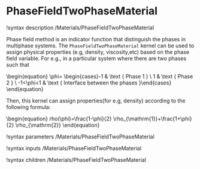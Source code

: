 # PhaseFieldTwoPhaseMaterial

!syntax description /Materials/PhaseFieldTwoPhaseMaterial

Phase field method is an indicator function that distinguish the phases in multiphase systems. The `PhaseFieldTwoPhaseMaterial` kernel can be used to assign physical properties (e.g, density, viscosity,etc) based on the phase field variable. For e.g., in a particular system where there are two phases such that

\begin{equation}
    \phi= \begin{cases}-1 & \text { Phase 1 } \\ 1 & \text { Phase 2 } \\ -1<\phi<1 & \text { Interface between the phases }\end{cases}
\end{equation}

Then, this kernel can assign properties(for e.g, density) according to the following formula:

\begin{equation}
    rho(\phi)=\frac{1-\phi}{2} \rho_{\mathrm{1}}+\frac{1+\phi}{2} \rho_{\mathrm{2}}
\end{equation}

!syntax parameters /Materials/PhaseFieldTwoPhaseMaterial

!syntax inputs /Materials/PhaseFieldTwoPhaseMaterial

!syntax children /Materials/PhaseFieldTwoPhaseMaterial
